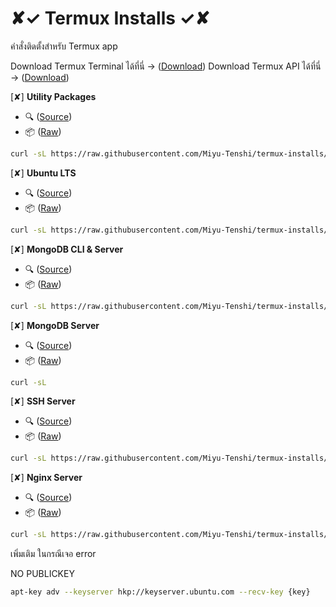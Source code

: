 # ✘✓ Termux Installs ✓✘

คำสั่งติดตั้งสำหรับ Termux app

Download Termux Terminal ได้ที่นี่ -> ([Download](https://f-droid.org/packages/com.termux/))
Download Termux API ได้ที่นี่ -> ([Download](https://f-droid.org/packages/com.termux.api/))

[✘] **Utility Packages**
 - 🔍 ([Source](https://github.com/Miyu-Tenshi/termux-installs/blob/main/.HMC/templates/utility-packages))
 - 📦 ([Raw](https://raw.githubusercontent.com/Miyu-Tenshi/termux-installs/main/.HMC/templates/utility-packages))
```bash
curl -sL https://raw.githubusercontent.com/Miyu-Tenshi/termux-installs/main/.HMC/templates/utility-packages | bash
```
[✘] **Ubuntu LTS**
 - 🔍 ([Source](https://github.com/Miyu-Tenshi/termux-installs/blob/main/.HMC/templates/ubuntu-lts))
 - 📦 ([Raw](https://raw.githubusercontent.com/Miyu-Tenshi/termux-installs/main/.HMC/templates/ubuntu-lts))
```bash
curl -sL https://raw.githubusercontent.com/Miyu-Tenshi/termux-installs/main/.HMC/templates/ubuntu-lts | bash
```
[✘] **MongoDB CLI & Server**
 - 🔍 ([Source](https://github.com/Miyu-Tenshi/termux-installs/blob/main/.HMC/templates/mongodb-full-server))
 - 📦 ([Raw](https://raw.githubusercontent.com/Miyu-Tenshi/termux-installs/main/.HMC/templates/mongodb-full-server))
```bash
curl -sL https://raw.githubusercontent.com/Miyu-Tenshi/termux-installs/main/.HMC/templates/mongodb-full-server | bash
```
[✘] **MongoDB Server**
 - 🔍 ([Source](https://github.com/Miyu-Tenshi/termux-installs/blob/main/.HMC/templates/mongodb-server))
 - 📦 ([Raw](https://raw.githubusercontent.com/Miyu-Tenshi/termux-installs/main/.HMC/templates/mongodb-server))
```bash
curl -sL
```
[✘] **SSH Server**
 - 🔍 ([Source](https://github.com/Miyu-Tenshi/termux-installs/blob/main/.HMC/templates/ssh-server))
 - 📦 ([Raw](https://raw.githubusercontent.com/Miyu-Tenshi/termux-installs/main/.HMC/templates/ssh-server))
```bash
curl -sL https://raw.githubusercontent.com/Miyu-Tenshi/termux-installs/main/.HMC/templates/ssh-server | bash; read -p "$(printf "\e[1m")password :$(printf "\e[2m") " PASSWORD && echo -e "$PASSWORD\n$PASSWORD" | passwd;
```
[✘] **Nginx Server**
 - 🔍 ([Source](https://github.com/Miyu-Tenshi/termux-installs/blob/main/.HMC/templates/.HMC/templates/nginx-server))
 - 📦 ([Raw](https://raw.githubusercontent.com/Miyu-Tenshi/termux-installs/main/.HMC/templates/.HMC/templates/nginx-server))
```bash
curl -sL https://raw.githubusercontent.com/Miyu-Tenshi/termux-installs/main/.HMC/templates/.HMC/templates/nginx-server | bash;
```

เพิ่มเติม ในกรณีเจอ error

NO PUBLICKEY
```bash
apt-key adv --keyserver hkp://keyserver.ubuntu.com --recv-key {key}
```
